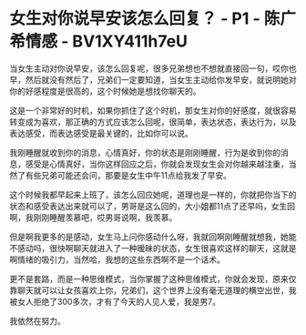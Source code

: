 # 女生对你说早安该怎么回复？ - P1 - 陈广希情感 - BV1XY411h7eU

当女生主动对你说早安，该怎么回复呢，很多兄弟想也不想就直接回一句，哎你也早，然后就没有然后了，兄弟们一定要知道，当女生主动给你发早安，就说明她对你的好感程度是很高的，这个时候她是想找你聊天的。

这是一个非常好的时机，如果你抓住了这个时机，那女生对你的好感度，就很容易转变成为喜欢，那正确的方式应该怎么回呢，很简单，表达状态，表达行为，以及表达感受，而表达感受是最关键的，比如你可以说。

我刚睡醒就收到你的消息，心情真好，你的状态是刚刚睡醒，行为是收到你的消息，感受是心情真好，当你这样回应之后，你就会发现女生会对你越来越注重，当然了有些兄弟可能还会问，那要是女生中午11点给我发了早安。

这个时候我都早起来上班了，该怎么回应她呢，道理也是一样的，你就把你当下的状态和感受表达出来就可以了，男哥是这么回的，大小姐都11点了还早吗，女生回啊，我刚刚睡醒羡慕吧，哎男哥说啊，我羡慕。

但是啊我更多的是感动，女生马上问你感动什么呀，我就回啊刚睡醒就想我，她能不感动吗，很快啊聊天就进入了一种暧昧的状态，女生很喜欢这样的聊天，这就是啊情绪的吸引力，当然哈，我想的这些东西啊不是一个话术。

更不是套路，而是一种思维模式，当你掌握了这种思维模式，你就会发现，原来仅靠聊天就可以让女孩喜欢上你，兄弟们，这个世界上没有毫无道理的横空出世，我被女人拒绝了300多次，才有了今天的人见人爱，我是男7。

我依然在努力。